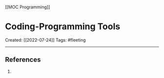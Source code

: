 [[MOC Programming]]

# Coding-Programming Tools
Created:  [[2022-07-24]]
Tags: #fleeting 

---












## References
1. 